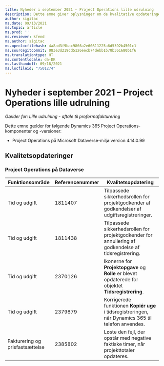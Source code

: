 ```yaml
---
title: Nyheder i september 2021 – Project Operations lille udrulning
description: Dette emne giver oplysninger om de kvalitative opdateringer, der er tilgængelige i september 2021-udgivelsen af Project Operations lille udrulning.
author: sigitac
ms.date: 09/13/2021
ms.topic: article
ms.prod: ''
ms.reviewer: kfend
ms.author: sigitac
ms.openlocfilehash: 4a8ad3f9bac9866a2e60811225a6d5392b4501c1
ms.sourcegitcommit: 083e3d219cd5126eecb74debb1b70b361680b1f6
ms.translationtype: HT
ms.contentlocale: da-DK
ms.lasthandoff: 09/18/2021
ms.locfileid: "7501274"
---
```

# <a name="whats-new-september-2021---project-operations-lite-deployment"></a>Nyheder i september 2021 – Project Operations lille udrulning

_Gælder for: Lille udrulning - aftale til proformafakturering_

Dette emne gælder for følgende Dynamics 365 Project Operations-komponenter og -versioner:

  - Project Operations på Microsoft Dataverse-miljø version 4.14.0.99


## <a name="quality-updates"></a>Kvalitetsopdateringer

### <a name="project-operations-on-dataverse"></a>Project Operations på Dataverse


| **Funktionsområde** | **Referencenummer** | **Kvalitetsopdatering** |
| --- | --- | --- |
| Tid og udgift | 1811407 | Tilpassede sikkerhedsrollen for projektgodkender af godkendelser af udgiftsregistreringer. |
| Tid og udgift | 1811438 | Tilpassede sikkerhedsrollen for projektgodkender for annullering af godkendelse af tidsregistrering. |
| Tid og udgift | 2370126 | Ikonerne for **Projektopgave** og **Rolle** er blevet opdaterede for objektet **Tidsregistrering**. |
| Tid og udgift | 2379879 | Korrigerede funktionen **Kopiér uge** i tidsregistreringen, når Dynamics 365 til telefon anvendes. |
| Fakturering og prisfastsættelse | 2385802 | Løste den fejl, der opstår med negative faktiske timer, når projekttotaler opdateres.|
